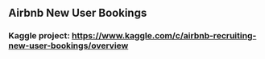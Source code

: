## Airbnb New User Bookings
### Kaggle project: https://www.kaggle.com/c/airbnb-recruiting-new-user-bookings/overview
